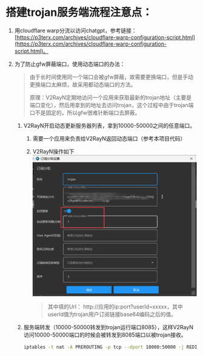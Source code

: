 # 搭建trojan服务端流程注意点：
1. 用cloudflare warp分流以访问chatgpt，参考链接： [https://p3terx.com/archives/cloudflare-warp-configuration-script.html](https://p3terx.com/archives/cloudflare-warp-configuration-script.html)。

2. 为了防止gfw屏蔽端口，使用动态端口的办法：

   > 由于长时间使用同一个端口会被gfw屏蔽，故需要更换端口，但是手动更换端口太麻烦，故采用都动态端口的方法。
   >
   > 原理：V2RayN定期地访问一个应用来获取最新的trojan地址（主要是端口变化），然后用拿到的地址去访问trojan，这个过程中由于trojan端口不是固定的，所以gfw很难针断端口去屏蔽。

   1. V2RayN开启动态更新服务器列表，拿到10000-50000之间的任意端口。

      1. 需要一个应用来负责给V2RayN返回动态端口（参考本项目代码）
   
      2. V2RayN操作如下
          ![](N$@}$9BAFBCN92P]]7{5YVS.png)
   
           > 其中填的Url： http://应用的ip:port?userId=xxxxx，其中userId值为trojan用户订阅链接base64编码之后的值。

   2. 服务端转发（10000-50000转发到trojan运行端口8085），这样V2RayN访问10000-50000端口的时候会被转发到8085端口以被trojan接收。

      ```sh
      iptables -t nat -A PREROUTING -p tcp --dport 10000:50000 -j REDIRECT --to-ports 8085
      ```

